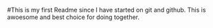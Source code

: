 #This is my first Readme since I have started on git and github. This is awoesome and best choice for doing together.
